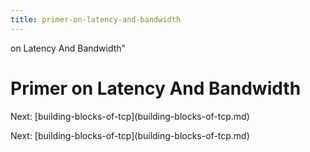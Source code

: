 ```yaml
---
title: primer-on-latency-and-bandwidth
---
```


on Latency And Bandwidth\"

# Primer on Latency And Bandwidth

Next:
\[building-blocks-of-tcp](building-blocks-of-tcp.md)

Next:
\[building-blocks-of-tcp](building-blocks-of-tcp.md)
